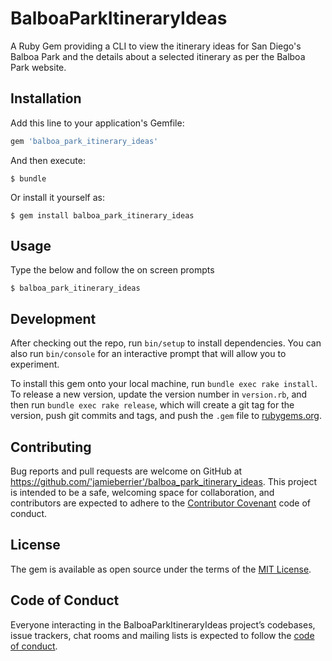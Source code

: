 # BalboaParkItineraryIdeas

A Ruby Gem providing a CLI to view the itinerary ideas for San Diego's Balboa Park and the details about a selected itinerary as per the Balboa Park website.

## Installation

Add this line to your application's Gemfile:

```ruby
gem 'balboa_park_itinerary_ideas'
```

And then execute:

    $ bundle

Or install it yourself as:

    $ gem install balboa_park_itinerary_ideas

## Usage

Type the below and follow the on screen prompts

    $ balboa_park_itinerary_ideas

## Development

After checking out the repo, run `bin/setup` to install dependencies. You can also run `bin/console` for an interactive prompt that will allow you to experiment.

To install this gem onto your local machine, run `bundle exec rake install`. To release a new version, update the version number in `version.rb`, and then run `bundle exec rake release`, which will create a git tag for the version, push git commits and tags, and push the `.gem` file to [rubygems.org](https://rubygems.org).

## Contributing

Bug reports and pull requests are welcome on GitHub at https://github.com/'jamieberrier'/balboa_park_itinerary_ideas. This project is intended to be a safe, welcoming space for collaboration, and contributors are expected to adhere to the [Contributor Covenant](http://contributor-covenant.org) code of conduct.

## License

The gem is available as open source under the terms of the [MIT License](https://opensource.org/licenses/MIT).

## Code of Conduct

Everyone interacting in the BalboaParkItineraryIdeas project’s codebases, issue trackers, chat rooms and mailing lists is expected to follow the [code of conduct](https://github.com/'jamieberrier'/balboa_park_itinerary_ideas/blob/master/CODE_OF_CONDUCT.md).
